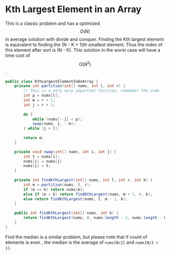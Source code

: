 # Kth Largest Element in an Array

This is a classic problem and has a optimized $$O(N)$$ in average solution with
divide and conquer. Finding the Kth largest element is equivalent to finding the
(N - K + 1)th smallest element. Thus the index of this element after sort is
(N - K). This solution in the worst case will have a time cost of $$O(N^2)$$.

```java
public class KthLargestElementInAnArray {
    private int partition(int[] nums, int l, int r) {
        // This is a very very important function, remember the code
        int p = nums[l];
        int m = r + 1;
        int j = r + 1;
        
        do {
            while (nums[--j] < p);
            swap(nums, j, --m);
        } while (j > l);
        
        return m;
    }

    private void swap(int[] nums, int i, int j) {
        int t = nums[i];
        nums[i] = nums[j]
        nums[j] = t;
    }
    
    private int findKthLargest(int[] nums, int l, int r, int k) {
        int m = partition(nums, l, r);
        if (m == k) return nums[m];
        else if (m < k) return findKthLargest(nums, m + 1, r, k);
        else return findKthLargest(nums, l, m - 1, k);
    }
    
    public int findKthLargest(int[] nums, int k) {
        return findKthLargest(nums, 0, nums.length - 1, nums.length - k);
    }
}
```

Find the median is a similar problem, but please note that if count of elements is even ,
the median is the average of `nums[N/2]` and `nums[N/2 + 1]`.
